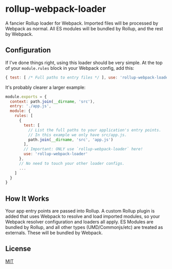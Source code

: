# rollup-webpack-loader

A fancier Rollup loader for Webpack. Imported files will be processed by
Webpack as normal. All ES modules will be bundled by Rollup, and the rest by
Webpack.

## Configuration

If I've done things right, using this loader should be very simple. At the top
of your `module.rules` block in your Webpack config, add this:

```js
{ test: [ /* Full paths to entry files */ ], use: 'rollup-webpack-loader' }
```

It's probably clearer a larger example:

```js
module.exports = {
  context: path.join(__dirname, 'src'),
  entry: './app.js',
  module: {
    rules: [
      {
        test: [
          // List the full paths to your application's entry points.
          // In this example we only have src/app.js.
          path.join(__dirname, 'src', 'app.js')
        ],
        // Important: ONLY use `rollup-webpack-loader` here!
        use: 'rollup-webpack-loader'
      },
      // No need to touch your other loader configs.
      ...
    ]
  }
}
```

## How It Works

Your app entry points are passed into Rollup. A custom Rollup plugin is added
that uses Webpack to resolve and load imported modules, so your Webpack resolver
configuration and loaders all apply. ES Modules are bundled by Rollup, and all
other types (UMD/Commonjs/etc) are treated as externals. These will be bundled
by Webpack.

## License

[MIT][]

[MIT]: ./LICENSE
